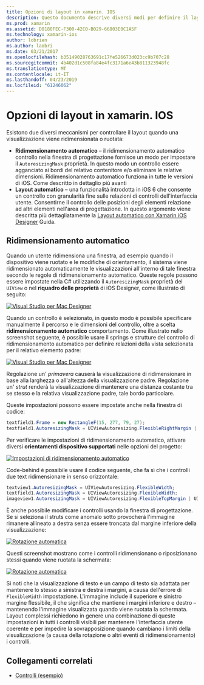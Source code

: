 ```yaml
---
title: Opzioni di layout in xamarin. IOS
description: Questo documento descrive diversi modi per definire il layout interfacce utente in xamarin. IOS. Viene descritto il Layout automatico e ridimensionamento automatico.
ms.prod: xamarin
ms.assetid: D8180FEC-F300-42C0-B029-66803E0C1A5F
ms.technology: xamarin-ios
author: lobrien
ms.author: laobri
ms.date: 03/21/2017
ms.openlocfilehash: b35149028763691c17fe526673d023cc9b707c28
ms.sourcegitcommit: 4b402d1c508fa84e4fc3171a6e43b811323948fc
ms.translationtype: MT
ms.contentlocale: it-IT
ms.lasthandoff: 04/23/2019
ms.locfileid: "61246062"
---
```

# <a name="layout-options-in-xamarinios"></a>Opzioni di layout in xamarin. IOS

Esistono due diversi meccanismi per controllare il layout quando una visualizzazione viene ridimensionata o ruotata:

-  **Ridimensionamento automatico** – il ridimensionamento automatico controllo nella finestra di progettazione fornisce un modo per impostare il `AutoresizingMask` proprietà. In questo modo un controllo essere agganciato ai bordi del relativo contenitore e/o eliminare le relative dimensioni. Ridimensionamento automatico funziona in tutte le versioni di iOS. Come descritto in dettaglio più avanti
-  **Layout automatico** – una funzionalità introdotta in iOS 6 che consente un controllo con granularità fine sulle relazioni di controlli dell'interfaccia utente. Consentirne il controllo delle posizioni degli elementi relazione ad altri elementi nell'area di progettazione. In questo argomento viene descritta più dettagliatamente la [Layout automatico con Xamarin iOS Designer](~/ios/user-interface/designer/designer-auto-layout.md) Guida.

## <a name="autosizing"></a>Ridimensionamento automatico

Quando un utente ridimensiona una finestra, ad esempio quando il dispositivo viene ruotato e le modifiche di orientamento, il sistema viene ridimensionato automaticamente le visualizzazioni all'interno di tale finestra secondo le regole di ridimensionamento automatico. Queste regole possono essere impostate nella C# utilizzando il `AutoresizingMask` proprietà del `UIView` o nel **riquadro delle proprietà** di iOS Designer, come illustrato di seguito:

 [![](layout-options-images/image41.png "Visual Studio per Mac Designer")](layout-options-images/image41.png#lightbox)

Quando un controllo è selezionato, in questo modo è possibile specificare manualmente il percorso e le dimensioni del controllo, oltre a scelta **ridimensionamento automatico** comportamento. Come illustrato nello screenshot seguente, è possibile usare il springs e strutture del controllo di ridimensionamento automatico per definire relazioni della vista selezionata per il relativo elemento padre:

 [![](layout-options-images/image42.png "Visual Studio per Mac Designer")](layout-options-images/image42.png#lightbox)

Regolazione un' *primavera* causerà la visualizzazione di ridimensionare in base alla larghezza o all'altezza della visualizzazione padre. Regolazione un' *strut* renderà la visualizzazione di mantenere una distanza costante tra se stesso e la relativa visualizzazione padre, tale bordo particolare.

Queste impostazioni possono essere impostate anche nella finestra di codice:

```csharp
textfield1.Frame = new RectangleF(15, 277, 79, 27);
textfield1.AutoresizingMask = UIViewAutoresizing.FlexibleRightMargin | UIViewAutoresizing.FlexibleBottomMargin;
```


Per verificare le impostazioni di ridimensionamento automatico, attivare diversi **orientamenti dispositivo supportati** nelle opzioni del progetto:

 [![](layout-options-images/image43a.png "Impostazioni di ridimensionamento automatico")](layout-options-images/image43a.png#lightbox)

Code-behind è possibile usare il codice seguente, che fa sì che i controlli due text ridimensionare in senso orizzontale:

```csharp
textview1.AutoresizingMask = UIViewAutoresizing.FlexibleWidth;
textfield1.AutoresizingMask = UIViewAutoresizing.FlexibleWidth;
imageview1.AutoresizingMask = UIViewAutoresizing.FlexibleTopMargin | UIViewAutoresizing.FlexibleLeftMargin;
```


È anche possibile modificare i controlli usando la finestra di progettazione. Se si seleziona il struts come anomalo sotto provocherà l'immagine rimanere allineato a destra senza essere troncata dal margine inferiore della visualizzazione:

 [![](layout-options-images/autoresize.png "Rotazione automatica")](layout-options-images/autoresize.png#lightbox)

Questi screenshot mostrano come i controlli ridimensionano o riposizionano stessi quando viene ruotata la schermata:

 [![](layout-options-images/image44a.png "Rotazione automatica")](layout-options-images/image44a.png#lightbox)

Si noti che la visualizzazione di testo e un campo di testo sia adattata per mantenere lo stesso a sinistra e destra i margini, a causa dell'errore di `FlexibleWidth` impostazione. L'immagine include il superiore e sinistro margine flessibile, il che significa che mantiene i margini inferiore e destro – mantenendo l'immagine visualizzata quando viene ruotata la schermata. Layout complessi richiedono in genere una combinazione di queste impostazioni in tutti i controlli visibili per mantenere l'interfaccia utente coerente e per impedire la sovrapposizione quando cambiano i limiti della visualizzazione (a causa della rotazione o altri eventi di ridimensionamento) i controlli.





## <a name="related-links"></a>Collegamenti correlati

- [Controlli (esempio)](https://developer.xamarin.com/samples/Controls/)
